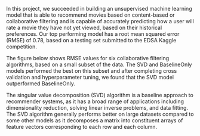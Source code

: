 In this project, we succeeded in building an unsupervised machine learning model that is able to recommend movies based on content-based or collaborative filtering and is capable of accurately predicting how a user will rate a movie they have not yet viewed, based on their historical preferences. Our top performing model has a root mean squared error (RMSE) of 0.78, based on a testing set submitted to the EDSA Kaggle competition.

The figure below shows RMSE values for six collaborative filtering algorithms, based on a small subset of the data. The SVD and BaselineOnly models performed the best on this subset and after completing cross validation and hyperparameter tuning, we found that the SVD model outperformed BaselineOnly.

The singular value decomposition (SVD) algorithm is a baseline approach to recommender systems, as it has a broad range of applications including dimensionality reduction, solving linear inverse problems, and data fitting. The SVD algorithm generally performs better on large datasets compared to some other models as it decomposes a matrix into constituent arrays of feature vectors corresponding to each row and each column.
